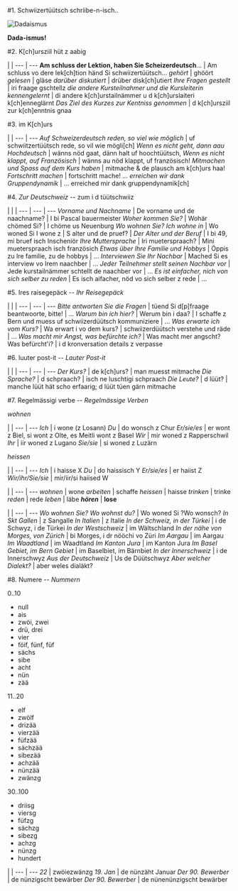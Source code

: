 #1. Schwiizertüütsch schriibe-n-isch.. 


![Dadaismus](https://upload.wikimedia.org/wikipedia/commons/e/e1/Baargeld.jpg)

 **Dada-ismus!**


#2. K[ch]ursziil hüt z aabig

 | |
--- | ---
**Am schluss der Lektion, haben Sie Scheizerdeutsch**... | Am schluss vo dere lek[ch]tion händ Si schwiizertüütsch...
*gehört* | ghöört
*gelesen* | gläse
*darüber diskutiert* | drüber disk[ch]utiert
*Ihre Fragen gestellt* | iri fraage gschtellz
*die andere Kursteilnahmer und die Kursleiterin kennengelernt* | di andere k[ch]urstailnämmer u d k[ch]urslaiteri k[ch]enneglärnt
*Das Ziel des Kurzes zur Kentniss genommen* | d k[ch]ursziil zur k[ch]enntnis gnaa

#3. im K[ch]urs

 | |
--- | ---
*Auf Schweizerdeutsch reden, so viel wie möglich* | uf schwiitzertüütsch rede, so vil wie mögli[ch]
*Wenn es nicht geht, dann aau Hochdeutsch* | wänns nöd gaat, dänn halt uf hoochtüütsch,
*Wenn es nicht klappt, auf Französisch* | wänns au nöd klappt, uf französisch!
*Mitmachen und Spass auf dem Kurs haben* | mitmache & de plausch am k[ch]urs haa!
*Fortschritt machen* | fortschritt mache!
*... erreichen wir dank Gruppendynamik* | ... erreiched mir dank gruppendynamik[ch]

#4. *Zur Deutschweiz* -- zum i d tüütschwiiz

 | | |
--- | --- | ---
*Vorname und Nachname* | De vorname und de naachname? | I bi Pascal bauermeister
*Woher kommen Sie?* | Wohär chömed Si? | I chöme us Neuenburg
*Wo wohnen Sie? Ich wohne in <Ort>* |
Wo woned Si I wone z <ort> | S alter und de pruef? | *Der Alter und der Beruf* | I bi 49, mi bruef isch Inscheniör
*Ihre Muttersprache* | Iri mueterspraach? | Mini mueterspraach isch französich
*Etwas über Ihre Familie und Hobbys* | Öppis zu Ire familie, zu de hobbys | ...
*Interviewen Sie Ihr Nachbar* | Mached Si es interview vo Irem naachber | ...
*Jeder Teilnehmer stellt seinen Nachbar vor* | Jede kurstailnämmer schtellt de naachber vor | ...
*Es ist einfacher, nich von sich selber zu reden* | Es isch aifacher, nöd vo sich selber z rede | ...

#5. Ires raisegepäck -- *Ihr Reisegepäck*

 | | |
--- | --- | ---
*Bitte antworten Sie die Fragen* | tüend Si d[p]fraage beantwoorte, bitte! | ...
*Warum bin ich hier?* | Werum bin i daa? | I schaffe z Bern und muess uf schwiizerdüütsch kommuniziere | ...
*Was erwarte ich vom Kurs?* | Wa erwart i vo dem kurs? | schwiizerdüütsch verstehe und räde | ...
*Was macht mir Angst, was befürchte ich?* | Was macht mer angscht? Was befürcht'i? | i d kronversation details z verpasse

#6. luuter post-it -- *Lauter Post-it*

 | | |
--- | --- | ---
*Der Kurs?* | de k[ch]urs? | man muesst mitmache
*Die Sprache?* | d schpraach? | isch ne luschtigi schpraach
*Die Leute?* | d lüüt? | manche lüüt hät scho erfaarig; d lüüt tüen gärn mitmache

#7. Regelmässigi verbe -- *Regelmässige Verben*

*wohnen*

 | |
--- | ---
*Ich* | i wone (z Losann)
*Du* | do wonsch z Chur
*Er/sie/es* | er wont z Biel, si wont z Olte, es Meitli wont z Basel
*Wir* | mir  woned z Rapperschwil
*Ihr* | iir woned z Lugano
*Sie/sie* | si woned z Luzärn

*heissen*

 | |
--- | ---
*Ich* | i haisse X
*Du* | do haissisch Y
*Er/sie/es* | er haiist Z
*Wir/ihr/Sie/sie* | mir/iir/si haiised W

 | |
--- | ---
*wohnen* | wone
*arbeiten* | schaffe
*heissen* | haisse
*trinken* | trinke
*reden* | rede
*leben* | läbe
***hören*** | **lose**


 | |
--- | ---
*Wo wohnen Sie? Wo wohnst du?* | Wo woned Si ?Wo wonsch?
*In Skt Gallen* | z Sangalle
*In Italien* | z Italie
*In der Schweiz, in der Türkei* | i de Schwyz, i de Türkei
*In der Westschweiz* | im Wältschland
*In der nähe von Morges, von Zürich* | bi Morges, i dr nööchi vo Züri
*Im Aargau* | im Aargau
*Im Waadtland* | im Waadtland
*Im Kanton Jura* | im Kanton Jura
*Im Basel Gebiet, im Bern Gebiet* | im Baselbiet, im Bärnbiet
*In der Innerschweiz* | i de Innerschwyz
*Aus der Deutschweiz* | Us de Düütschwyz
*Aber welcher Dialekt?* | aber weles dialäkt?

#8. Numere -- *Nummern*

0..10

- null
- ais
- zwöi, zwei
- drü, drei
- vier
- föif, fünf, füf
- sächs
- sibe
- acht
- nün
- zää

11..20

- elf
- zwölf
- drizää
- vierzää
- füfzää
- sächzää
- sibezää
- achzää
- nünzää
- zwänzg

30..100

- driisg
- viersg
- füfzg
- sächzg
- sibezg
- achzg
- nünzg
- hundert

 | |
--- | ---
*22* | zwöiezwänzg
*19. Jan* | de nünzäht Januar
*Der 90. Bewerber* | de nünzigscht bewärber
*Der 90. Bewerber* | de nünenünzigscht bewärber
